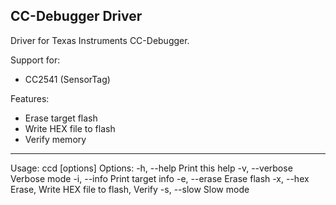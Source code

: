 ## CC-Debugger Driver

Driver for Texas Instruments CC-Debugger.

Support for:
- CC2541 (SensorTag)

Features:
- Erase target flash
- Write HEX file to flash
- Verify memory

---

Usage: ccd [options]
Options:
  -h, --help           	Print this help
  -v, --verbose        	Verbose mode
  -i, --info           	Print target info
  -e, --erase          	Erase flash
  -x, --hex <filename> 	Erase, Write HEX file to flash, Verify
  -s, --slow           	Slow mode